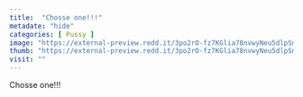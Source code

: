 ```yaml
---
title:  "Chosse one!!!"
metadate: "hide"
categories: [ Pussy ]
image: "https://external-preview.redd.it/3po2rO-fz7KGlia78nvwyNeu5dlpSm3Ue7Cnm668MDU.jpg?auto=webp&s=a43b5a123241b07cb6a8e9e201145a679683ee4a"
thumb: "https://external-preview.redd.it/3po2rO-fz7KGlia78nvwyNeu5dlpSm3Ue7Cnm668MDU.jpg?width=640&crop=smart&auto=webp&s=d17a18134c74f186716f88df730192b0654f3a1e"
visit: ""
---
```

Chosse one!!!
